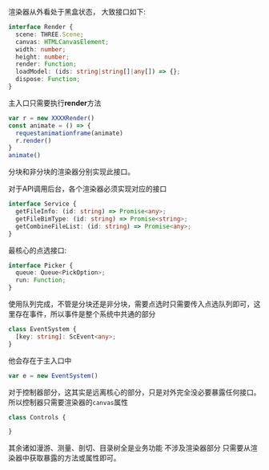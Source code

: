 渲染器从外看处于黑盒状态， 大致接口如下:
```ts
interface Render {
  scene: THREE.Scene;
  canvas: HTMLCanvasElement;
  width: number;
  height: number;
  render: Function;
  loadModel: (ids: string|string[]|any[]) => {};
  dispose: Function;
}
```

主入口只需要执行**render**方法
```ts
var r = new XXXXRender()
const animate = () => {
  requestanimationframe(animate)
  r.render()
}
animate()
```

分块和非分块的渲染器分别实现此接口。

对于API调用后台，各个渲染器必须实现对应的接口
```ts
interface Service {
  getFileInfo: (id: string) => Promise<any>;
  getFileBimType: (id: string) => Promise<string>;
  getCombineFileList: (id: string) => Promise<any>;
}
```

最核心的点选接口:
```ts
interface Picker {
  queue: Queue<PickOption>;
  run: Function;
}
```

使用队列完成，不管是分块还是非分块，需要点选时只需要传入点选队列即可，这里存在事件，所以事件是整个系统中共通的部分

```ts
class EventSystem {
  [key: string]: ScEvent<any>;
}
```

他会存在于主入口中
```ts
var e = new EventSystem()
```

对于控制器部分，这其实是远离核心的部分，只是对外完全没必要暴露任何接口。
所以控制器只需要渲染器的`canvas`属性
```ts
class Controls {

}
```
其余诸如漫游、测量、剖切、目录树全是业务功能 不涉及渲染器部分 只需要从渲染器中获取暴露的方法或属性即可。